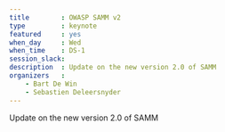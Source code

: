 ```yaml
---
title        : OWASP SAMM v2
type         : keynote
featured     : yes
when_day     : Wed
when_time    : DS-1
session_slack: 
description  : Update on the new version 2.0 of SAMM
organizers   :
    - Bart De Win
    - Sebastien Deleersnyder
---
```


Update on the new version 2.0 of SAMM
